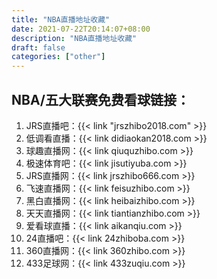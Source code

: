 ```yaml
---
title: "NBA直播地址收藏"
date: 2021-07-22T20:14:07+08:00
description: "NBA直播地址收藏"
draft: false
categories: ["other"]
---
```

<!--more-->


## NBA/五大联赛免费看球链接：

1. JRS直播吧：{{< link "jrszhibo2018.com" >}}
2. 低调看直播：{{< link didiaokan2018.com >}}
3. 球趣直播网：{{< link qiuquzhibo.com >}}
4. 极速体育吧：{{< link jisutiyuba.com >}}
5. JRS直播网：{{< link jrszhibo666.com >}}
6. 飞速直播网：{{< link feisuzhibo.com >}}
7. 黑白直播网：{{< link heibaizhibo.com >}}
8. 天天直播网：{{< link tiantianzhibo.com >}}
9. 爱看球直播：{{< link aikanqiu.com >}}
10. 24直播吧：{{< link 24zhiboba.com >}}
11. 360直播网：{{< link 360zhibo.com >}}
12. 433足球网：{{< link 433zuqiu.com >}}


